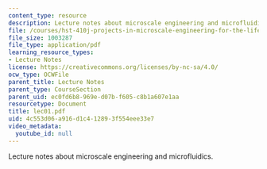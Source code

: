 ```yaml
---
content_type: resource
description: Lecture notes about microscale engineering and microfluidics.
file: /courses/hst-410j-projects-in-microscale-engineering-for-the-life-sciences-spring-2007/4c553d06a916d1c412893f554eee33e7_lec01.pdf
file_size: 1003287
file_type: application/pdf
learning_resource_types:
- Lecture Notes
license: https://creativecommons.org/licenses/by-nc-sa/4.0/
ocw_type: OCWFile
parent_title: Lecture Notes
parent_type: CourseSection
parent_uid: ec0fd6b8-969e-d07b-f605-c8b1a607e1aa
resourcetype: Document
title: lec01.pdf
uid: 4c553d06-a916-d1c4-1289-3f554eee33e7
video_metadata:
  youtube_id: null
---
```

Lecture notes about microscale engineering and microfluidics.